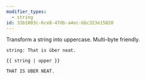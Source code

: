 ```yaml
---
modifier_types:
  - string
id: 33b1003c-6ce8-47db-a4ec-bbc323e15820
---
```

Transform a string into uppercase. Multi-byte friendly.

```.language-yaml
string: That is über neat.
```

```
{{ string | upper }}
```

```.language-output
THAT IS ÜBER NEAT.
```

